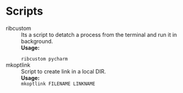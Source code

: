 # Scripts
<dl>
<dt>
ribcustom
</dt>
<dd>
Its a script to detatch a process from the terminal and run it in background. <br><b>Usage:</b> <br>
<code>
ribcustom pycharm
</code>
</dd>
<dt>

<dt>mkoptlink</dt>
<dd>
Script to create link in a local DIR.<br>
<b>Usage:</b><br>
<code>mkoptlink FILENAME LINKNAME </code>
</dd>
</dl>
